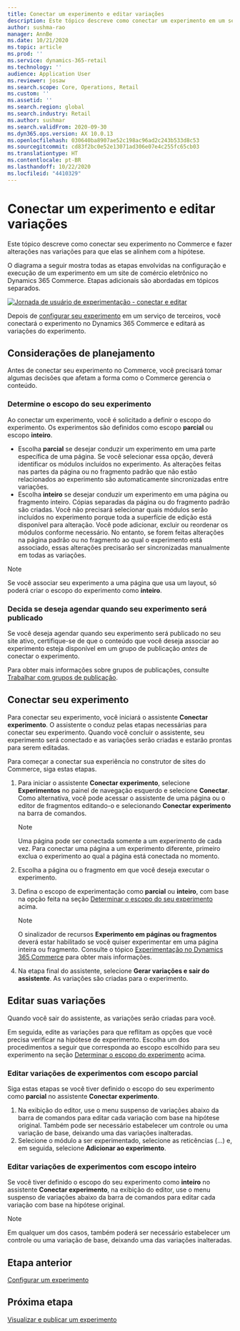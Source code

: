 ```yaml
---
title: Conectar um experimento e editar variações
description: Este tópico descreve como conectar um experimento em um serviço de terceiros ao Dynamics 365 Commerce e como editar variações para o experimento.
author: sushma-rao
manager: AnnBe
ms.date: 10/21/2020
ms.topic: article
ms.prod: ''
ms.service: dynamics-365-retail
ms.technology: ''
audience: Application User
ms.reviewer: josaw
ms.search.scope: Core, Operations, Retail
ms.custom: ''
ms.assetid: ''
ms.search.region: global
ms.search.industry: Retail
ms.author: sushmar
ms.search.validFrom: 2020-09-30
ms.dyn365.ops.version: AX 10.0.13
ms.openlocfilehash: 030640ba8907ae52c198ac96ad2c243b533d8c53
ms.sourcegitcommit: cd83f2bc0e52e13071ad306e07e4c255fc65cb03
ms.translationtype: HT
ms.contentlocale: pt-BR
ms.lasthandoff: 10/22/2020
ms.locfileid: "4410329"
---
```

# <a name="connect-an-experiment-and-edit-variations"></a>Conectar um experimento e editar variações

Este tópico descreve como conectar seu experimento no Commerce e fazer alterações nas variações para que elas se alinhem com a hipótese. 

O diagrama a seguir mostra todas as etapas envolvidas na configuração e execução de um experimento em um site de comércio eletrônico no Dynamics 365 Commerce. Etapas adicionais são abordadas em tópicos separados.

[ ![Jornada de usuário de experimentação - conectar e editar](./media/experimentation_connect_edit.svg) ](./media/experimentation_connect_edit.svg#lightbox)

Depois de [configurar seu experimento](experimentation-setup.md) em um serviço de terceiros, você conectará o experimento no Dynamics 365 Commerce e editará as variações do experimento.

## <a name="planning-considerations"></a>Considerações de planejamento

Antes de conectar seu experimento no Commerce, você precisará tomar algumas decisões que afetam a forma como o Commerce gerencia o conteúdo.

### <a name="determine-the-scope-of-your-experiment"></a>Determine o escopo do seu experimento
Ao conectar um experimento, você é solicitado a definir o escopo do experimento. Os experimentos são definidos como escopo **parcial** ou escopo **inteiro**.
- Escolha **parcial** se desejar conduzir um experimento em uma parte específica de uma página. Se você selecionar essa opção, deverá identificar os módulos incluídos no experimento. As alterações feitas nas partes da página ou no fragmento padrão que não estão relacionados ao experimento são automaticamente sincronizadas entre variações.
- Escolha **inteiro** se desejar conduzir um experimento em uma página ou fragmento inteiro. Cópias separadas da página ou do fragmento padrão são criadas. Você não precisará selecionar quais módulos serão incluídos no experimento porque toda a superfície de edição está disponível para alteração. Você pode adicionar, excluir ou reordenar os módulos conforme necessário. No entanto, se forem feitas alterações na página padrão ou no fragmento ao qual o experimento está associado, essas alterações precisarão ser sincronizadas manualmente em todas as variações.

<!-- not to editors, we're adding an image here to illustrate the difference. it will help.) -->

> [!NOTE]
> Se você associar seu experimento a uma página que usa um layout, só poderá criar o escopo do experimento como **inteiro**.

### <a name="decide-if-you-want-to-schedule-when-your-experiment-is-published"></a>Decida se deseja agendar quando seu experimento será publicado
Se você deseja agendar quando seu experimento será publicado no seu site ativo, certifique-se de que o conteúdo que você deseja associar ao experimento esteja disponível em um grupo de publicação *antes* de conectar o experimento. 

Para obter mais informações sobre grupos de publicações, consulte [Trabalhar com grupos de publicação](publish-groups.md).


## <a name="connect-your-experiment"></a>Conectar seu experimento
Para conectar seu experimento, você iniciará o assistente **Conectar experimento**. O assistente o conduz pelas etapas necessárias para conectar seu experimento. Quando você concluir o assistente, seu experimento será conectado e as variações serão criadas e estarão prontas para serem editadas.

Para começar a conectar sua experiência no construtor de sites do Commerce, siga estas etapas.

1. Para iniciar o assistente **Conectar experimento**, selecione **Experimentos** no painel de navegação esquerdo e selecione **Conectar**. Como alternativa, você pode acessar o assistente de uma página ou o editor de fragmentos editando-o e selecionando **Conectar experimento** na barra de comandos.

    > [!NOTE]
    > Uma página pode ser conectada somente a um experimento de cada vez. Para conectar uma página a um experimento diferente, primeiro exclua o experimento ao qual a página está conectada no momento.

1. Escolha a página ou o fragmento em que você deseja executar o experimento.
1. Defina o escopo de experimentação como **parcial** ou **inteiro**, com base na opção feita na seção [Determinar o escopo do seu experimento](#determine-the-scope-of-your-experiment) acima.
    > [!NOTE]
    > O sinalizador de recursos **Experimento em páginas ou fragmentos** deverá estar habilitado se você quiser experimentar em uma página inteira ou fragmento. Consulte o tópico [Experimentação no Dynamics 365 Commerce](experimentation-overview.md) para obter mais informações.
    
1. Na etapa final do assistente, selecione **Gerar variações e sair do assistente**. As variações são criadas para o experimento. 

## <a name="edit-your-variations"></a>Editar suas variações
Quando você sair do assistente, as variações serão criadas para você. 

Em seguida, edite as variações para que reflitam as opções que você precisa verificar na hipótese de experimento. Escolha um dos procedimentos a seguir que corresponda ao escopo escolhido para seu experimento na seção [Determinar o escopo do experimento](#determine-the-scope-of-your-experiment) acima.

### <a name="edit-variations-for-experiments-with-partial-scope"></a>Editar variações de experimentos com escopo parcial
Siga estas etapas se você tiver definido o escopo do seu experimento como **parcial** no assistente **Conectar experimento**.

1. Na exibição do editor, use o menu suspenso de variações abaixo da barra de comandos para editar cada variação com base na hipótese original. Também pode ser necessário estabelecer um controle ou uma variação de base, deixando uma das variações inalteradas.
1. Selecione o módulo a ser experimentado, selecione as reticências (...) e, em seguida, selecione **Adicionar ao experimento**.

### <a name="edit-variations-for-experiments-with-entire-scope"></a>Editar variações de experimentos com escopo inteiro
Se você tiver definido o escopo do seu experimento como **inteiro** no assistente **Conectar experimento**, na exibição do editor, use o menu suspenso de variações abaixo da barra de comandos para editar cada variação com base na hipótese original. 

> [!NOTE]
> Em qualquer um dos casos, também poderá ser necessário estabelecer um controle ou uma variação de base, deixando uma das variações inalteradas.

## <a name="previous-step"></a>Etapa anterior
[Configurar um experimento](experimentation-setup.md) 


## <a name="next-step"></a>Próxima etapa
[Visualizar e publicar um experimento](experimentation-preview-publish.md)
